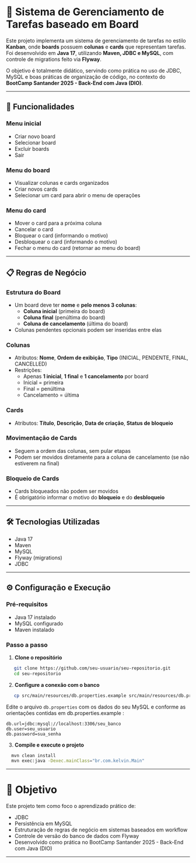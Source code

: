 # 📌 Sistema de Gerenciamento de Tarefas baseado em Board

Este projeto implementa um sistema de gerenciamento de tarefas no estilo **Kanban**, onde **boards** possuem **colunas** e **cards** que representam tarefas.  
Foi desenvolvido em **Java 17**, utilizando **Maven, JDBC e MySQL**, com controle de migrations feito via **Flyway**.

O objetivo é totalmente didático, servindo como prática no uso de JDBC, MySQL e boas práticas de organização de código, no contexto do **BootCamp Santander 2025 - Back-End com Java (DIO)**.

---

## 🚀 Funcionalidades

### Menu inicial
- Criar novo board
- Selecionar board
- Excluir boards
- Sair

### Menu do board
- Visualizar colunas e cards organizados
- Criar novos cards
- Selecionar um card para abrir o menu de operações

### Menu do card
- Mover o card para a próxima coluna
- Cancelar o card
- Bloquear o card (informando o motivo)
- Desbloquear o card (informando o motivo)
- Fechar o menu do card (retornar ao menu do board)

---

## 📋 Regras de Negócio

### Estrutura do Board
- Um board deve ter **nome** e **pelo menos 3 colunas**:
    - **Coluna inicial** (primeira do board)
    - **Coluna final** (penúltima do board)
    - **Coluna de cancelamento** (última do board)
- Colunas pendentes opcionais podem ser inseridas entre elas

### Colunas
- Atributos: **Nome**, **Ordem de exibição**, **Tipo** (INICIAL, PENDENTE, FINAL, CANCELLED)
- Restrições:
    - Apenas **1 inicial**, **1 final** e **1 cancelamento** por board
    - Inicial = primeira
    - Final = penúltima
    - Cancelamento = última

### Cards
- Atributos: **Título**, **Descrição**, **Data de criação**, **Status de bloqueio**

### Movimentação de Cards
- Seguem a ordem das colunas, sem pular etapas
- Podem ser movidos diretamente para a coluna de cancelamento (se não estiverem na final)

### Bloqueio de Cards
- Cards bloqueados não podem ser movidos
- É obrigatório informar o motivo do **bloqueio** e do **desbloqueio**

---

## 🛠️ Tecnologias Utilizadas
- Java 17
- Maven
- MySQL
- Flyway (migrations)
- JDBC

---

## ⚙️ Configuração e Execução

### Pré-requisitos
- Java 17 instalado
- MySQL configurado
- Maven instalado

### Passo a passo

1. **Clone o repositório**
```bash
   git clone https://github.com/seu-usuario/seu-repositorio.git
   cd seu-repositorio
```
2. **Configure a conexão com o banco**
 ```bash
    cp src/main/resources/db.properties.example src/main/resources/db.properties
```

Edite o arquivo `db.properties` com os dados do seu MySQL e conforme as orientações contidas em db.properties.example :

```properties
db.url=jdbc:mysql://localhost:3306/seu_banco
db.user=seu_usuario
db.password=sua_senha
```

3. **Compile e execute o projeto**
```bash
  mvn clean install
  mvn exec:java -Dexec.mainClass="br.com.kelvin.Main"
```

---

# 🎯 Objetivo

Este projeto tem como foco o aprendizado prático de:

- JDBC
- Persistência em MySQL
- Estruturação de regras de negócio em sistemas baseados em workflow
- Controle de versão do banco de dados com Flyway
- Desenvolvido como prática no BootCamp Santander 2025 - Back-End com Java (DIO)

---





